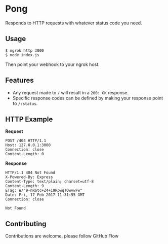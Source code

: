 # Pong

Responds to HTTP requests with whatever status code you need.

## Usage

```
$ ngrok http 3000
$ node index.js
```

Then point your webhook to your ngrok host.

## Features

- Any request made to `/` will result in a `200: OK` response.
- Specific response codes can be defined by making your response point to `/:status`.

## HTTP Example

**Request**

```
POST /404 HTTP/1.1
Host: 127.0.0.1:3000
Connection: close
Content-Length: 0
```

**Response**

```
HTTP/1.1 404 Not Found
X-Powered-By: Express
Content-Type: text/plain; charset=utf-8
Content-Length: 9
ETag: W/"9-nR6tc+Z4+i9RpwqTOwvwFw"
Date: Fri, 17 Feb 2017 11:31:55 GMT
Connection: close

Not Found
```

## Contributing

Contributions are welcome, please follow GitHub Flow
